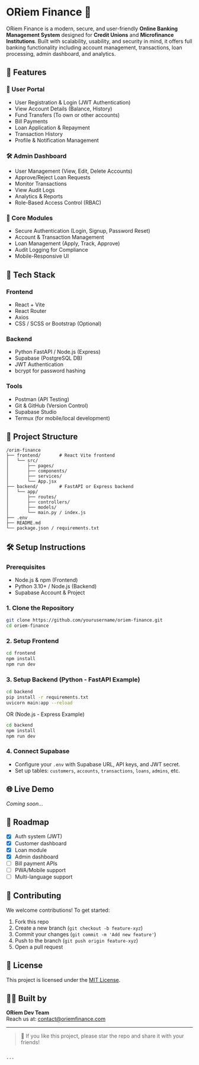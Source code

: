 # ORiem Finance 💸

ORiem Finance is a modern, secure, and user-friendly **Online Banking Management System** designed for **Credit Unions** and **Microfinance Institutions**. Built with scalability, usability, and security in mind, it offers full banking functionality including account management, transactions, loan processing, admin dashboard, and analytics.

## 🚀 Features

### 👥 User Portal
- User Registration & Login (JWT Authentication)
- View Account Details (Balance, History)
- Fund Transfers (To own or other accounts)
- Bill Payments
- Loan Application & Repayment
- Transaction History
- Profile & Notification Management

### 🛠️ Admin Dashboard
- User Management (View, Edit, Delete Accounts)
- Approve/Reject Loan Requests
- Monitor Transactions
- View Audit Logs
- Analytics & Reports
- Role-Based Access Control (RBAC)

### 🧱 Core Modules
- Secure Authentication (Login, Signup, Password Reset)
- Account & Transaction Management
- Loan Management (Apply, Track, Approve)
- Audit Logging for Compliance
- Mobile-Responsive UI

## 🧰 Tech Stack

### Frontend
- React + Vite
- React Router
- Axios
- CSS / SCSS or Bootstrap (Optional)
  
### Backend
- Python FastAPI / Node.js (Express)
- Supabase (PostgreSQL DB)
- JWT Authentication
- bcrypt for password hashing

### Tools
- Postman (API Testing)
- Git & GitHub (Version Control)
- Supabase Studio
- Termux (for mobile/local development)

## 📁 Project Structure

```
/orim-finance
├── frontend/       # React Vite frontend
│   └── src/
│       ├── pages/
│       ├── components/
│       ├── services/
│       └── App.jsx
├── backend/        # FastAPI or Express backend
│   └── app/
│       ├── routes/
│       ├── controllers/
│       ├── models/
│       └── main.py / index.js
├── .env
├── README.md
└── package.json / requirements.txt
```

## 🛠️ Setup Instructions

### Prerequisites
- Node.js & npm (Frontend)
- Python 3.10+ / Node.js (Backend)
- Supabase Account & Project

### 1. Clone the Repository
```bash
git clone https://github.com/yourusername/oriem-finance.git
cd oriem-finance
```

### 2. Setup Frontend
```bash
cd frontend
npm install
npm run dev
```

### 3. Setup Backend (Python - FastAPI Example)
```bash
cd backend
pip install -r requirements.txt
uvicorn main:app --reload
```

OR (Node.js - Express Example)
```bash
cd backend
npm install
npm run dev
```

### 4. Connect Supabase
- Configure your `.env` with Supabase URL, API keys, and JWT secret.
- Set up tables: `customers`, `accounts`, `transactions`, `loans`, `admins`, etc.

## 🌐 Live Demo

_Coming soon..._

## 📌 Roadmap
- [x] Auth system (JWT)
- [x] Customer dashboard
- [x] Loan module
- [x] Admin dashboard
- [ ] Bill payment APIs
- [ ] PWA/Mobile support
- [ ] Multi-language support

## 🙌 Contributing

We welcome contributions! To get started:

1. Fork this repo
2. Create a new branch (`git checkout -b feature-xyz`)
3. Commit your changes (`git commit -m 'Add new feature'`)
4. Push to the branch (`git push origin feature-xyz`)
5. Open a pull request

## 📃 License

This project is licensed under the [MIT License](LICENSE).

## 👨‍💻 Built by

**ORiem Dev Team**  
Reach us at: [contact@oriemfinance.com](mailto:contact@oriemfinance.com)

---

> 💬 If you like this project, please star the repo and share it with your friends!
```

---

